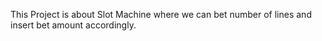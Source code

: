 This Project is about Slot Machine where we can bet number of lines and insert bet amount accordingly.
